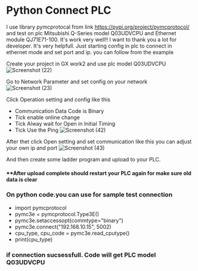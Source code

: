 # Python Connect PLC
I use library pymcprotocal from link https://pypi.org/project/pymcprotocol/
and test on plc Mitsubishi Q-Series model Q03UDVCPU and Ethernet module QJ71E71-100.
It's work very well!! I want to thank you a lot for developer. It's very helpfull.
Just starting config in plc to connect in ethernet mode and set port and ip.
you can follow from the example

Create your project in GX work2 and use plc model Q03UDVCPU
![Screenshot (22)](https://user-images.githubusercontent.com/77104969/112495172-3b192500-8db6-11eb-98f5-5357c147041c.png)


 Go to Network Parameter and set config on your network
![Screenshot (23)](https://user-images.githubusercontent.com/77104969/112495451-7c113980-8db6-11eb-968a-71fed66cd08f.png)


Click Operation setting  and config like this
- Communication Data Code is Binary
- Tick enable online change
- Tick Alway wait for Open in Initial Timing
- Tick Use the Ping
![Screenshot (42)](https://user-images.githubusercontent.com/77104969/112495789-ca263d00-8db6-11eb-8926-554736acd2bc.png)



After thet click Open setting and set communication like this
you can adjust your own ip and port 
![Screenshot (43)](https://user-images.githubusercontent.com/77104969/112496130-11143280-8db7-11eb-9708-a4d9d9dc6092.png)

 And then create some ladder program and upload to your PLC.
 #### **After upload complete should restart your PLC again for make sure old data is clear

### On python code.you can use for sample test connection

- import pymcprotocol
- pymc3e = pymcprotocol.Type3E()
- pymc3e.setaccessopt(commtype="binary")
- pymc3e.connect("192.168.10.15", 5002)
- cpu_type, cpu_code = pymc3e.read_cputype()
- print(cpu_type)

### if connection sucsessfull. Code will get PLC model Q03UDVCPU
